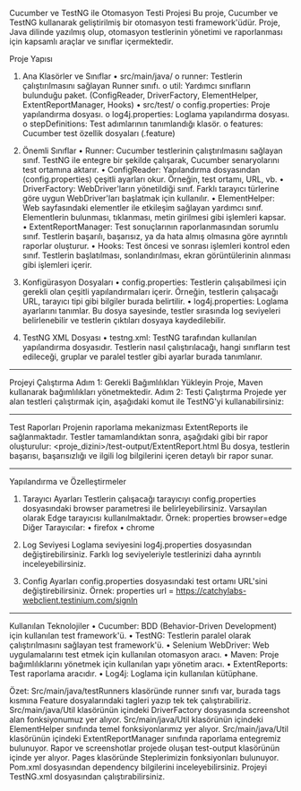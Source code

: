Cucumber ve TestNG ile Otomasyon Testi Projesi
Bu proje, Cucumber ve TestNG kullanarak geliştirilmiş bir otomasyon testi framework'üdür. Proje, Java dilinde yazılmış olup, otomasyon testlerinin yönetimi ve raporlanması için kapsamlı araçlar ve sınıflar içermektedir.

Proje Yapısı

1. Ana Klasörler ve Sınıflar
•	src/main/java/
o	runner: Testlerin çalıştırılmasını sağlayan Runner sınıfı.
o	util: Yardımcı sınıfların bulunduğu paket. (ConfigReader, DriverFactory, ElementHelper, ExtentReportManager, Hooks)
•	src/test/
o	config.properties: Proje yapılandırma dosyası.
o	log4j.properties: Loglama yapılandırma dosyası.
o	stepDefinitions: Test adımlarının tanımlandığı klasör.
o	features: Cucumber test özellik dosyaları (.feature)

3. Önemli Sınıflar
•	Runner:
Cucumber testlerinin çalıştırılmasını sağlayan sınıf. TestNG ile entegre bir şekilde çalışarak, Cucumber senaryolarını test ortamına aktarır.
•	ConfigReader:
Yapılandırma dosyasından (config.properties) çeşitli ayarları okur. Örneğin, test ortamı, URL, vb.
•	DriverFactory:
WebDriver'ların yönetildiği sınıf. Farklı tarayıcı türlerine göre uygun WebDriver'ları başlatmak için kullanılır.
•	ElementHelper:
Web sayfasındaki elementler ile etkileşim sağlayan yardımcı sınıf. Elementlerin bulunması, tıklanması, metin girilmesi gibi işlemleri kapsar.
•	ExtentReportManager:
Test sonuçlarının raporlanmasından sorumlu sınıf. Testlerin başarılı, başarısız, ya da hata almış olmasına göre ayrıntılı raporlar oluşturur.
•	Hooks:
Test öncesi ve sonrası işlemleri kontrol eden sınıf. Testlerin başlatılması, sonlandırılması, ekran görüntülerinin alınması gibi işlemleri içerir.

5. Konfigürasyon Dosyaları
•	config.properties:
Testlerin çalışabilmesi için gerekli olan çeşitli yapılandırmaları içerir. Örneğin, testlerin çalışacağı URL, tarayıcı tipi gibi bilgiler burada belirtilir.
•	log4j.properties:
Loglama ayarlarını tanımlar. Bu dosya sayesinde, testler sırasında log seviyeleri belirlenebilir ve testlerin çıktıları dosyaya kaydedilebilir.
6. TestNG XML Dosyası
•	testng.xml:
TestNG tarafından kullanılan yapılandırma dosyasıdır. Testlerin nasıl çalıştırılacağı, hangi sınıfların test edileceği, gruplar ve paralel testler gibi ayarlar burada tanımlanır.
________________________________________
Projeyi Çalıştırma
Adım 1: Gerekli Bağımlılıkları Yükleyin
Proje, Maven kullanarak bağımlılıkları yönetmektedir.
Adım 2: Testi Çalıştırma
Projede yer alan testleri çalıştırmak için, aşağıdaki komut ile TestNG'yi kullanabilirsiniz:
________________________________________
Test Raporları
Projenin raporlama mekanizması ExtentReports ile sağlanmaktadır. Testler tamamlandıktan sonra, aşağıdaki gibi bir rapor oluşturulur:
<proje_dizini>/test-output/ExtentReport.html
Bu dosya, testlerin başarısı, başarısızlığı ve ilgili log bilgilerini içeren detaylı bir rapor sunar.
________________________________________
Yapılandırma ve Özelleştirmeler
1. Tarayıcı Ayarları
Testlerin çalışacağı tarayıcıyı config.properties dosyasındaki browser parametresi ile belirleyebilirsiniz. Varsayılan olarak Edge tarayıcısı kullanılmaktadır.
Örnek:
properties
browser=edge
Diğer Tarayıcılar:
•	firefox
•	chrome

2. Log Seviyesi
Loglama seviyesini log4j.properties dosyasından değiştirebilirsiniz. Farklı log seviyeleriyle testlerinizi daha ayrıntılı inceleyebilirsiniz.
3. Config Ayarları
config.properties dosyasındaki test ortamı URL'sini değiştirebilirsiniz. Örnek:
properties
url = https://catchylabs-webclient.testinium.com/signIn
________________________________________
Kullanılan Teknolojiler
•	Cucumber: BDD (Behavior-Driven Development) için kullanılan test framework'ü.
•	TestNG: Testlerin paralel olarak çalıştırılmasını sağlayan test framework'ü.
•	Selenium WebDriver: Web uygulamalarını test etmek için kullanılan otomasyon aracı.
•	Maven: Proje bağımlılıklarını yönetmek için kullanılan yapı yönetim aracı.
•	ExtentReports: Test raporlama aracıdır.
•	Log4j: Loglama için kullanılan kütüphane.

Özet:
Src/main/java/testRunners klasöründe runner sınıfı var, burada tags kısmına Feature dosyalarındaki tagleri yazıp tek tek çalıştırabiliriz.
Src/main/java/Util klasörünün içindeki DriverFactory dosyasında screenshot alan fonksiyonumuz yer alıyor.
Src/main/java/Util klasörünün içindeki ElementHelper sınıfında temel fonksiyonlarımız yer alıyor.
Src/main/java/Util klasörünün içindeki ExtentReportManager sınıfında raporlama entegremiz bulunuyor. Rapor ve screenshotlar projede oluşan test-output klasörünün içinde yer alıyor.
Pages klasöründe Steplerimizin fonksiyonları bulunuyor.
Pom.xml dosyasından dependency bilgilerini inceleyebilirsiniz.
Projeyi TestNG.xml dosyasından çalıştırabilirsiniz.


